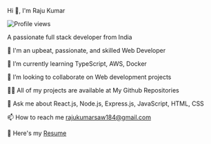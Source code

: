 Hi 👋, I'm Raju Kumar

![Profile views](https://viewscount.onrender.com/api/profile-views)

A passionate full stack developer from India



🔭 I'm an upbeat, passionate, and skilled Web Developer

🌱 I’m currently learning TypeScript, AWS, Docker

🤝 I’m looking to collaborate on Web development projects

👨‍💻 All of my projects are available at My Github Repositories

💬 Ask me about React.js, Node.js, Express.js, JavaScript, HTML, CSS

📫 How to reach me rajukumarsaw184@gmail.com

📄 Here's my [Resume](https://drive.google.com/file/d/1QJXuXilRtkgcLR5DjYfiEKvF75I2Y2Vj/view?usp=sharing)
